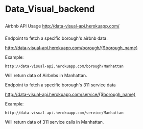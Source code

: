 # Data_Visual_backend

##
Airbnb API Usage
http://data-visual-api.herokuapp.com/

###
Endpoint to fetch a specific borough's airbnb data.

http://data-visual-api.herokuapp.com/borough/{$borough_name}

Example:
```
http://data-visual-api.herokuapp.com/borough/Manhattan
```
Will return data of Airbnbs in Manhattan.

Endpoint to fetch a specific borough's 311 service data

http://data-visual-api.herokuapp.com/service/{$borough_name}

Example:
```
http://data-visual-api.herokuapp.com/service/Manhattan
```
Will return data of 311 service calls  in Manhattan.
